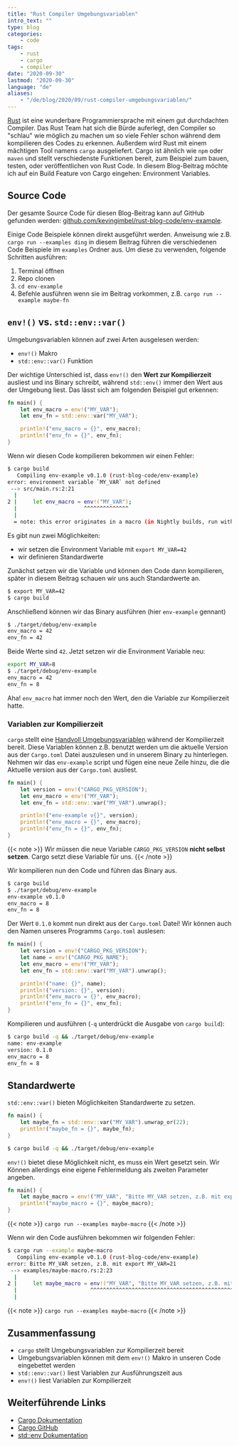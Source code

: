 ```yaml
---
title: "Rust Compiler Umgebungsvariablen"
intro_text: ""
type: blog
categories:
    - code
tags:
    - rust
    - cargo
    - compiler
date: "2020-09-30"
lastmod: "2020-09-30"
language: "de"
aliases:
    - "/de/blog/2020/09/rust-compiler-umgebungsvariablen/"
---
```


[Rust](https://rust-lang.org) ist eine wunderbare Programmiersprache mit einem gut durchdachten Compiler. Das Rust Team hat sich die Bürde auferlegt, den Compiler so "schlau" wie möglich zu machen um so viele Fehler schon während dem kompilieren des Codes zu erkennen. Außerdem wird Rust mit einem mächtigen Tool namens `cargo` ausgeliefert. Cargo ist ähnlich wie `npm` oder `maven` und stellt verschiedenste Funktionen bereit, zum Beispiel zum bauen, testen, oder veröffentlichen von Rust Code. In diesem Blog-Beitrag möchte ich auf ein Build Feature von Cargo eingehen: Environment Variables.

## Source Code

Der gesamte Source Code für diesen Blog-Beitrag kann auf GitHub gefunden werden: [github.com/kevingimbel/rust-blog-code/env-example](https://github.com/kevingimbel/rust-blog-code/tree/main/env-example).

Einige Code Beispiele können direkt ausgeführt werden. Anweisung wie z.B. `cargo run --examples ding` in diesem Beitrag führen die verschiedenen Code Beispiele im `examples` Ordner aus. Um diese zu verwenden, folgende Schritten ausführen:

1. Terminal öffnen
2. Repo clonen
3. `cd env-example`
4. Befehle ausführen wenn sie im Beitrag vorkommen, z.B. `cargo run --example maybe-fn`

## `env!()` vs. `std::env::var()`

Umgebungsvariablen können auf zwei Arten ausgelesen werden:

- `env!()` Makro
- `std::env::var()` Funktion

Der wichtige Unterschied ist, dass `env!()` den **Wert zur Kompilierzeit** ausliest und ins Binary schreibt, während `std::env()` immer den Wert aus der Umgebung liest. Das lässt sich am folgenden Beispiel gut erkennen:

```rust
fn main() {
    let env_macro = env!("MY_VAR");
    let env_fn = std::env::var("MY_VAR");

    println!("env_macro = {}", env_macro);
    println!("env_fn = {}", env_fn);
}
```

Wenn wir diesen Code kompilieren bekommen wir einen Fehler:

```bash
$ cargo build 
   Compiling env-example v0.1.0 (rust-blog-code/env-example)
error: environment variable `MY_VAR` not defined
 --> src/main.rs:2:21
  |
2 |     let env_macro = env!("MY_VAR");
  |                     ^^^^^^^^^^^^^^
  |
  = note: this error originates in a macro (in Nightly builds, run with -Z macro-backtrace for more info)
```

Es gibt nun zwei Möglichkeiten:

- wir setzen die Environment Variable mit `export MY_VAR=42`
- wir definieren Standardwerte

Zunächst setzen wir die Variable und können den Code dann kompilieren, später in diesem Beitrag schauen wir uns auch Standardwerte an.

```bash
$ export MY_VAR=42
$ cargo build
```

Anschließend können wir das Binary ausführen (hier `env-example` gennant)

```bash
$ ./target/debug/env-example
env_macro = 42
env_fn = 42
```

Beide Werte sind `42`. Jetzt setzen wir die Environment Variable neu:

```bash
export MY_VAR=8
$ ./target/debug/env-example
env_macro = 42
env_fn = 8
```

Aha! `env_macro` hat immer noch den Wert, den die Variable zur Kompilierzeit hatte. 

### Variablen zur Kompilierzeit

`cargo` stellt eine [Handvoll Umgebungsvariablen](https://doc.rust-lang.org/cargo/reference/environment-variables.html#environment-variables-cargo-sets-for-crates) während der Kompilierzeit bereit. Diese Variablen können z.B. benutzt werden um die aktuelle Version aus der `Cargo.toml` Datei auszulesen und in unserem Binary zu hinterlegen. Nehmen wir das `env-example` script und fügen eine neue Zeile hinzu, die die Aktuelle version aus der `Cargo.toml` ausliest.

```rust
fn main() {
    let version = env!("CARGO_PKG_VERSION");
    let env_macro = env!("MY_VAR");
    let env_fn = std::env::var("MY_VAR").unwrap();

    println!("env-example v{}", version);
    println!("env_macro = {}", env_macro);
    println!("env_fn = {}", env_fn);
}
```

{{< note >}}
Wir müssen die neue Variable `CARGO_PKG_VERSION` **nicht selbst setzen**. Cargo setzt diese Variable für uns.
{{< /note >}}

Wir kompilieren nun den Code und führen das Binary aus.

```bash
$ cargo build
$ ./target/debug/env-example
env-example v0.1.0
env_macro = 8
env_fn = 8
```

Der Wert `0.1.0` kommt nun direkt aus der `Cargo.toml` Datei! Wir können auch den Namen unseres Programms `Cargo.toml` auslesen:

```rust
fn main() {
    let version = env!("CARGO_PKG_VERSION");
    let name = env!("CARGO_PKG_NAME");
    let env_macro = env!("MY_VAR");
    let env_fn = std::env::var("MY_VAR").unwrap();

    println!("name: {}", name);
    println!("version: {}", version);
    println!("env_macro = {}", env_macro);
    println!("env_fn = {}", env_fn);
}
```

Kompilieren und ausführen (`-q` unterdrückt die Ausgabe von `cargo build`):

```bash
$ cargo build -q && ./target/debug/env-example
name: env-example
version: 0.1.0
env_macro = 8
env_fn = 8
```

## Standardwerte

`std::env::var()` bieten Möglichkeiten Standardwerte zu setzen.

```rust
fn main() {
    let maybe_fn = std::env::var("MY_VAR").unwrap_or(22);
    println!("maybe_fn = {}", maybe_fn);
} 
```

```bash
$ cargo build -q && ./target/debug/env-example
```

`env!()` bietet diese Möglichkeit nicht, es muss ein Wert gesetzt sein. Wir Können allerdings eine eigene Fehlermeldung als zweiten Parameter angeben.

```rust
fn main() {
    let maybe_macro = env!("MY_VAR", "Bitte MY_VAR setzen, z.B. mit export MY_VAR=21");
    println!("maybe_macro = {}", maybe_macro);
} 
```

{{< note >}}
`cargo run --examples maybe-macro`
{{< /note >}}

Wenn wir den Code ausführen bekommen wir folgenden Fehler:

```bash
$ cargo run --example maybe-macro
   Compiling env-example v0.1.0 (rust-blog-code/env-example)
error: Bitte MY_VAR setzen, z.B. mit export MY_VAR=21
 --> examples/maybe-macro.rs:2:23
  |
2 |     let maybe_macro = env!("MY_VAR", "Bitte MY_VAR setzen, z.B. mit export MY_VAR=21");
  |                       ^^^^^^^^^^^^^^^^^^^^^^^^^^^^^^^^^^^^^^^^^^^^^^^^^^^^^^^^^^^^^^^^
  |
```

{{< note >}}
`cargo run --examples maybe-macro`
{{< /note >}}

## Zusammenfassung

- `cargo` stellt Umgebungsvariablen zur Kompilierzeit bereit
- Umgebungsvariablen können mit dem `env!()` Makro in unseren Code eingebettet werden
- `std::env::var()` liest Variablen zur Ausführungszeit aus
- `env!()` liest Variablen zur Kompilierzeit

## Weiterführende Links

- [Cargo Dokumentation](https://doc.rust-lang.org/cargo/index.html)
- [Cargo GitHub](https://github.com/rust-lang/cargo)
- [std::env Dokumentation](https://doc.rust-lang.org/stable/std/env/index.html)